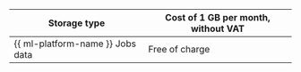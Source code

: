 | Storage type | Cost of 1 GB per month, without VAT |
| --- | --- |
| {{ ml-platform-name }} Jobs data | Free of charge |
